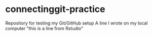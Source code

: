 # connectinggit-practice
Repository for testing my Git/GitHub setup
A line I wrote on my local computer
"this is a line from Rstudio"
